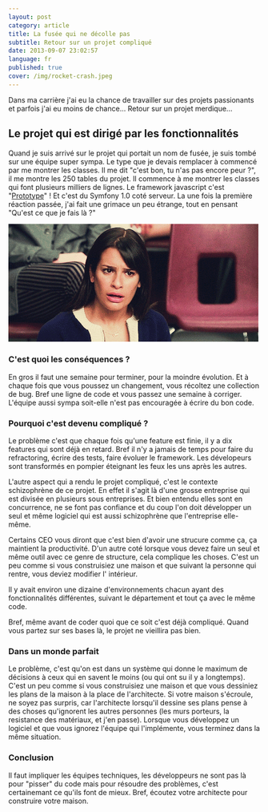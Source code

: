 ```yaml
---
layout: post
category: article
title: La fusée qui ne décolle pas
subtitle: Retour sur un projet compliqué
date: 2013-09-07 23:02:57
language: fr
published: true
cover: /img/rocket-crash.jpeg
---
```


Dans ma carrière j'ai eu la chance de travailler sur des projets passionants et parfois j'ai eu moins de chance...
Retour sur un projet merdique...

## Le projet qui est dirigé par les fonctionnalités

Quand je suis arrivé sur le projet qui portait un nom de fusée, je suis tombé sur une équipe super sympa. 
Le type que je devais remplacer à commencé par me montrer les classes. 
Il me dit "c'est bon, tu n'as pas encore peur ?", il me montre les 250 tables du projet.
Il commence à me montrer les classes qui font plusieurs milliers de lignes. 
Le framework javascript c'est "[Prototype](http://prototypejs.org)" ! Et c'est du Symfony 1.0 coté serveur.
La une fois la première réaction passée, j'ai fait une grimace un peu étrange, tout en pensant "Qu'est ce que je fais là ?"

![wtf](/img/wtf.gif "Premiere rencontre avec une classe de 2000 lignes")


### C'est quoi les conséquences ? 
En gros il faut une semaine pour terminer, pour la moindre évolution. 
Et à chaque fois que vous poussez un changement, vous récoltez une collection de bug. 
Bref une ligne de code et vous passez une semaine à corriger. 
L'équipe aussi sympa soit-elle n'est pas encouragée à écrire du bon code.


### Pourquoi c'est devenu compliqué ?
Le problème c'est que chaque fois qu'une feature est finie, il y a dix features qui sont déjà en retard. 
Bref il n'y a jamais de temps pour faire du refractoring, écrire des tests, faire évoluer le framework.
Les dévelopeurs sont transformés en pompier éteignant les feux les uns après les autres. 

L'autre aspect qui a rendu le projet compliqué, c'est le contexte schizophrène de ce projet. 
En effet il s'agit là d'une grosse entreprise qui est divisée en plusieurs sous entreprises. 
Et bien entendu elles sont en concurrence, ne se font pas confiance et du coup l'on doit développer un seul et même logiciel qui est aussi schizophrène que l'entreprise elle-même. 

Certains CEO vous diront que c'est bien d'avoir une strucure comme ça, ça maintient la productivité.
D'un autre coté lorsque vous devez faire un seul et même outil avec ce genre de structure, cela complique les choses. 
C'est un peu comme si vous construisiez une maison et que suivant la personne qui rentre, vous deviez modifier l' intérieur. 

Il y avait environ une dizaine d'environnements chacun ayant des fonctionnalités différentes, suivant le département et tout ça avec le même code.

Bref, même avant de coder quoi que ce soit c'est déjà compliqué. Quand vous partez sur ses bases là, le projet ne vieillira pas bien. 

### Dans un monde parfait

Le problème, c'est qu'on est dans un système qui donne le maximum de décisions à ceux qui en savent le moins (ou qui ont su il y a longtemps).
C'est un peu comme si vous construisiez une maison et que vous dessiniez les plans de la maison à la place de l'architecte.
Si votre maison s'écroule, ne soyez pas surpris, car l'architecte lorsqu'il dessine ses plans pense à des choses qu'ignorent les autres personnes (les murs porteurs, la resistance des matériaux, et j'en passe).
Lorsque vous développez un logiciel et que vous ignorez l'équipe qui l'implémente, vous terminez dans la même situation. 

### Conclusion
Il faut impliquer les équipes techniques, les développeurs ne sont pas là pour "pisser" du code mais pour résoudre des problèmes, c'est certainemant ce qu'ils font de mieux. 
Bref, écoutez votre architecte pour construire votre maison.  
